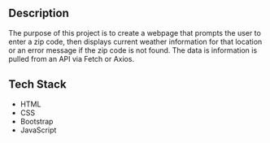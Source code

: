 ## Description

The purpose of this project is to create a webpage that prompts the user to enter a zip code, then displays current weather information for that location or an error message if the zip code is not found. The data is information is pulled from an API via Fetch or Axios.

## Tech Stack
* HTML
* CSS
* Bootstrap
* JavaScript
